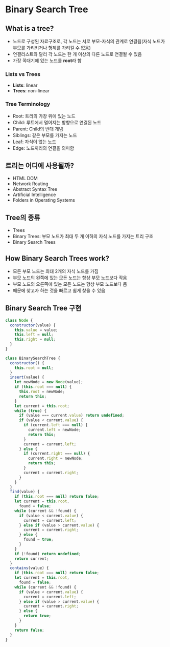 # Binary Search Tree

## What is a tree?

- 노드로 구성된 자료구조로, 각 노드는 서로 부모-자식의 관계로 연결됨(자식 노드가 부모를 가리키거나 형제를 가리킬 수 없음)
- 연결리스트와 달리 각 노드는 한 개 이상의 다른 노드로 연결될 수 있음
- 가장 꼭대기에 있는 노드를 **root**라 함

### Lists vs Trees

- **Lists**: linear
- **Trees**: non-linear

### Tree Terminology

- Root: 트리의 가장 위에 있는 노드
- Child: 루트에서 멀어지는 방향으로 연결된 노드
- Parent: Child의 반대 개념
- Siblings: 같은 부모를 가지는 노드
- Leaf: 자식이 없는 노드
- Edge: 노드끼리의 연결을 의미함

## 트리는 어디에 사용될까?

- HTML DOM
- Network Routing
- Abstract Syntax Tree
- Artificial Intelligence
- Folders in Operating Systems

## Tree의 종류

- Trees
- Binary Trees: 부모 노드가 최대 두 개 이하의 자식 노드를 가지는 트리 구조
- Binary Search Trees

## How Binary Search Trees work?

- 모든 부모 노드는 최대 2개의 자식 노드를 가짐
- 부모 노드의 왼쪽에 있는 모든 노드는 항상 부모 노드보다 작음
- 부모 노드의 오른쪽에 있는 모든 노드는 항상 부모 노드보다 큼
- 때문에 찾고자 하는 것을 빠르고 쉽게 찾을 수 있음

## Binary Search Tree 구현

```js
class Node {
  constructor(value) {
    this.value = value;
    this.left = null;
    this.right = null;
  }
}

class BinarySearchTree {
  constructor() {
    this.root = null;
  }
  insert(value) {
    let newNode = new Node(value);
    if (this.root === null) {
      this.root = newNode;
      return this;
    }
    let current = this.root;
    while (true) {
      if (value === current.value) return undefined;
      if (value < current.value) {
        if (current.left === null) {
          current.left = newNode;
          return this;
        }
        current = current.left;
      } else {
        if (current.right === null) {
          current.right = newNode;
          return this;
        }
        current = current.right;
      }
    }
  }
  find(value) {
    if (this.root === null) return false;
    let current = this.root,
      found = false;
    while (current && !found) {
      if (value < current.value) {
        current = current.left;
      } else if (value > current.value) {
        current = current.right;
      } else {
        found = true;
      }
    }
    if (!found) return undefined;
    return current;
  }
  contains(value) {
    if (this.root === null) return false;
    let current = this.root,
      found = false;
    while (current && !found) {
      if (value < current.value) {
        current = current.left;
      } else if (value > current.value) {
        current = current.right;
      } else {
        return true;
      }
    }
    return false;
  }
}
```

